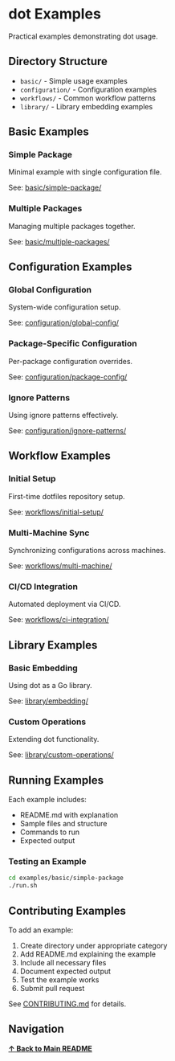 # dot Examples

Practical examples demonstrating dot usage.

## Directory Structure

- `basic/` - Simple usage examples
- `configuration/` - Configuration examples
- `workflows/` - Common workflow patterns
- `library/` - Library embedding examples

## Basic Examples

### Simple Package

Minimal example with single configuration file.

See: [basic/simple-package/](basic/simple-package/)

### Multiple Packages

Managing multiple packages together.

See: [basic/multiple-packages/](basic/multiple-packages/)

## Configuration Examples

### Global Configuration

System-wide configuration setup.

See: [configuration/global-config/](configuration/global-config/)

### Package-Specific Configuration

Per-package configuration overrides.

See: [configuration/package-config/](configuration/package-config/)

### Ignore Patterns

Using ignore patterns effectively.

See: [configuration/ignore-patterns/](configuration/ignore-patterns/)

## Workflow Examples

### Initial Setup

First-time dotfiles repository setup.

See: [workflows/initial-setup/](workflows/initial-setup/)

### Multi-Machine Sync

Synchronizing configurations across machines.

See: [workflows/multi-machine/](workflows/multi-machine/)

### CI/CD Integration

Automated deployment via CI/CD.

See: [workflows/ci-integration/](workflows/ci-integration/)

## Library Examples

### Basic Embedding

Using dot as a Go library.

See: [library/embedding/](library/embedding/)

### Custom Operations

Extending dot functionality.

See: [library/custom-operations/](library/custom-operations/)

## Running Examples

Each example includes:
- README.md with explanation
- Sample files and structure
- Commands to run
- Expected output

### Testing an Example

```bash
cd examples/basic/simple-package
./run.sh
```

## Contributing Examples

To add an example:

1. Create directory under appropriate category
2. Add README.md explaining the example
3. Include all necessary files
4. Document expected output
5. Test the example works
6. Submit pull request

See [CONTRIBUTING.md](../CONTRIBUTING.md) for details.

## Navigation

**[↑ Back to Main README](../README.md)**


